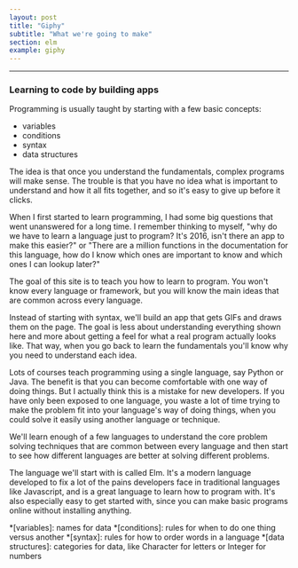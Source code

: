 ```yaml
---
layout: post
title: "Giphy"
subtitle: "What we're going to make"
section: elm
example: giphy
---
```



---

### Learning to code by building apps

Programming is usually taught by starting with a few basic concepts:
  * variables
  * conditions
  * syntax
  * data structures

The idea is that once you understand the fundamentals, complex programs will make sense. The trouble is that you have no idea what is important to understand and how it all fits together, and so it's easy to give up before it clicks.

When I first started to learn programming, I had some big questions that went unanswered for a long time. I remember thinking to myself, "why do we have to learn a language just to program? It's 2016, isn't there an app to make this easier?" or "There are a million functions in the documentation for this language, how do I know which ones are important to know and which ones I can lookup later?"

The goal of this site is to teach you how to learn to program. You won't know every language or framework, but you will know the main ideas that are common across every language.

Instead of starting with syntax, we'll build an app that gets GIFs and draws them on the page. The goal is less about understanding everything shown here and more about getting a feel for what a real program actually looks like. That way, when you go back to learn the fundamentals you'll know why you need to understand each idea.

Lots of courses teach programming using a single language, say Python or Java. The benefit is that you can become comfortable with one way of doing things. But I actually think this is a mistake for new developers. If you have only been exposed to one language, you waste a lot of time trying to make the problem fit into your language's way of doing things, when you could solve it easily using another language or technique.

We'll learn enough of a few languages to understand the core problem solving techniques that are common between every language and then start to see how different languages are better at solving different problems.

The language we'll start with is called Elm. It's a modern language developed to fix a lot of the pains developers face in traditional languages like Javascript, and is a great language to learn how to program with. It's also especially easy to get started with, since you can make basic programs online without installing anything.

*[variables]: names for data
*[conditions]: rules for when to do one thing versus another
*[syntax]: rules for how to order words in a language
*[data structures]: categories for data, like Character for letters or Integer for numbers
